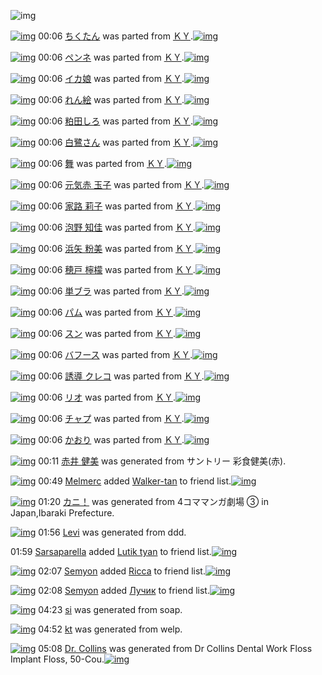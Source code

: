 ![img](http://gdrive-cdn.herokuapp.com/537b65a5bc09f0000721dda7/512px-barcode.png)

[![img](http://www.deviantsart.com/31jnmr6.png)](http://www.barcodekanojo.com/kanojo/428513/%E3%81%A1%E3%81%8F%E3%81%9F%E3%82%93) 00:06 [ちくたん](http://www.barcodekanojo.com/kanojo/428513/%E3%81%A1%E3%81%8F%E3%81%9F%E3%82%93) was parted from [ＫＹ](http://www.barcodekanojo.com/kanojo/428513/%E3%81%A1%E3%81%8F%E3%81%9F%E3%82%93).[![img](http://www.deviantsart.com/1k41k3n.jpeg)](http://www.barcodekanojo.com/user/10559/%EF%BC%AB%EF%BC%B9) 

[![img](http://www.deviantsart.com/8eqmvb.png)](http://www.barcodekanojo.com/kanojo/465549/%E3%83%9A%E3%83%B3%E3%83%8D) 00:06 [ペンネ](http://www.barcodekanojo.com/kanojo/465549/%E3%83%9A%E3%83%B3%E3%83%8D) was parted from [ＫＹ](http://www.barcodekanojo.com/kanojo/465549/%E3%83%9A%E3%83%B3%E3%83%8D).[![img](http://www.deviantsart.com/1k41k3n.jpeg)](http://www.barcodekanojo.com/user/10559/%EF%BC%AB%EF%BC%B9) 

[![img](http://www.deviantsart.com/2012o5b.png)](http://www.barcodekanojo.com/kanojo/65439/%E3%82%A4%E3%82%AB%E5%A8%98) 00:06 [イカ娘](http://www.barcodekanojo.com/kanojo/65439/%E3%82%A4%E3%82%AB%E5%A8%98) was parted from [ＫＹ](http://www.barcodekanojo.com/kanojo/65439/%E3%82%A4%E3%82%AB%E5%A8%98).[![img](http://www.deviantsart.com/1k41k3n.jpeg)](http://www.barcodekanojo.com/user/10559/%EF%BC%AB%EF%BC%B9) 

[![img](http://www.deviantsart.com/fbj681.png)](http://www.barcodekanojo.com/kanojo/1609263/%E3%82%8C%E3%82%93%E7%B5%B5) 00:06 [れん絵](http://www.barcodekanojo.com/kanojo/1609263/%E3%82%8C%E3%82%93%E7%B5%B5) was parted from [ＫＹ](http://www.barcodekanojo.com/kanojo/1609263/%E3%82%8C%E3%82%93%E7%B5%B5).[![img](http://www.deviantsart.com/1k41k3n.jpeg)](http://www.barcodekanojo.com/user/10559/%EF%BC%AB%EF%BC%B9) 

[![img](http://www.deviantsart.com/1ku4ruk.png)](http://www.barcodekanojo.com/kanojo/1733748/%E7%B2%95%E7%94%B0%E3%81%97%E3%82%8D) 00:06 [粕田しろ](http://www.barcodekanojo.com/kanojo/1733748/%E7%B2%95%E7%94%B0%E3%81%97%E3%82%8D) was parted from [ＫＹ](http://www.barcodekanojo.com/kanojo/1733748/%E7%B2%95%E7%94%B0%E3%81%97%E3%82%8D).[![img](http://www.deviantsart.com/1k41k3n.jpeg)](http://www.barcodekanojo.com/user/10559/%EF%BC%AB%EF%BC%B9) 

[![img](http://www.deviantsart.com/285r9vo.png)](http://www.barcodekanojo.com/kanojo/2204208/%E7%99%BD%E9%B7%BA%E3%81%95%E3%82%93) 00:06 [白鷺さん](http://www.barcodekanojo.com/kanojo/2204208/%E7%99%BD%E9%B7%BA%E3%81%95%E3%82%93) was parted from [ＫＹ](http://www.barcodekanojo.com/kanojo/2204208/%E7%99%BD%E9%B7%BA%E3%81%95%E3%82%93).[![img](http://www.deviantsart.com/1k41k3n.jpeg)](http://www.barcodekanojo.com/user/10559/%EF%BC%AB%EF%BC%B9) 

[![img](http://www.deviantsart.com/fluc9d.png)](http://www.barcodekanojo.com/kanojo/3183684/%E8%88%9E) 00:06 [舞](http://www.barcodekanojo.com/kanojo/3183684/%E8%88%9E) was parted from [ＫＹ](http://www.barcodekanojo.com/kanojo/3183684/%E8%88%9E).[![img](http://www.deviantsart.com/1k41k3n.jpeg)](http://www.barcodekanojo.com/user/10559/%EF%BC%AB%EF%BC%B9) 

[![img](http://www.deviantsart.com/2csj95d.png)](http://www.barcodekanojo.com/kanojo/3170287/%E5%85%83%E6%B0%97%E8%B5%A4%20%E7%8E%89%E5%AD%90) 00:06 [元気赤 玉子](http://www.barcodekanojo.com/kanojo/3170287/%E5%85%83%E6%B0%97%E8%B5%A4%20%E7%8E%89%E5%AD%90) was parted from [ＫＹ](http://www.barcodekanojo.com/kanojo/3170287/%E5%85%83%E6%B0%97%E8%B5%A4%20%E7%8E%89%E5%AD%90).[![img](http://www.deviantsart.com/1k41k3n.jpeg)](http://www.barcodekanojo.com/user/10559/%EF%BC%AB%EF%BC%B9) 

[![img](http://www.deviantsart.com/1esfe7p.png)](http://www.barcodekanojo.com/kanojo/3172158/%E5%AE%B6%E8%B7%AF%20%E8%8E%89%E5%AD%90) 00:06 [家路 莉子](http://www.barcodekanojo.com/kanojo/3172158/%E5%AE%B6%E8%B7%AF%20%E8%8E%89%E5%AD%90) was parted from [ＫＹ](http://www.barcodekanojo.com/kanojo/3172158/%E5%AE%B6%E8%B7%AF%20%E8%8E%89%E5%AD%90).[![img](http://www.deviantsart.com/1k41k3n.jpeg)](http://www.barcodekanojo.com/user/10559/%EF%BC%AB%EF%BC%B9) 

[![img](http://www.deviantsart.com/1n80522.png)](http://www.barcodekanojo.com/kanojo/3172162/%E6%B3%A1%E9%87%8E%20%E7%9F%A5%E4%BD%B3) 00:06 [泡野 知佳](http://www.barcodekanojo.com/kanojo/3172162/%E6%B3%A1%E9%87%8E%20%E7%9F%A5%E4%BD%B3) was parted from [ＫＹ](http://www.barcodekanojo.com/kanojo/3172162/%E6%B3%A1%E9%87%8E%20%E7%9F%A5%E4%BD%B3).[![img](http://www.deviantsart.com/1k41k3n.jpeg)](http://www.barcodekanojo.com/user/10559/%EF%BC%AB%EF%BC%B9) 

[![img](http://www.deviantsart.com/oe2bag.png)](http://www.barcodekanojo.com/kanojo/3175763/%E6%B5%9C%E7%9F%A2%20%E7%B2%89%E7%BE%8E) 00:06 [浜矢 粉美](http://www.barcodekanojo.com/kanojo/3175763/%E6%B5%9C%E7%9F%A2%20%E7%B2%89%E7%BE%8E) was parted from [ＫＹ](http://www.barcodekanojo.com/kanojo/3175763/%E6%B5%9C%E7%9F%A2%20%E7%B2%89%E7%BE%8E).[![img](http://www.deviantsart.com/1k41k3n.jpeg)](http://www.barcodekanojo.com/user/10559/%EF%BC%AB%EF%BC%B9) 

[![img](http://www.deviantsart.com/2j6n75b.png)](http://www.barcodekanojo.com/kanojo/3183689/%E7%A9%82%E6%88%B8%20%E6%AA%B8%E6%AA%AC) 00:06 [穂戸 檸檬](http://www.barcodekanojo.com/kanojo/3183689/%E7%A9%82%E6%88%B8%20%E6%AA%B8%E6%AA%AC) was parted from [ＫＹ](http://www.barcodekanojo.com/kanojo/3183689/%E7%A9%82%E6%88%B8%20%E6%AA%B8%E6%AA%AC).[![img](http://www.deviantsart.com/1k41k3n.jpeg)](http://www.barcodekanojo.com/user/10559/%EF%BC%AB%EF%BC%B9) 

[![img](http://www.deviantsart.com/33ftuis.png)](http://www.barcodekanojo.com/kanojo/3183681/%E5%8D%98%E3%83%96%E3%83%A9) 00:06 [単ブラ](http://www.barcodekanojo.com/kanojo/3183681/%E5%8D%98%E3%83%96%E3%83%A9) was parted from [ＫＹ](http://www.barcodekanojo.com/kanojo/3183681/%E5%8D%98%E3%83%96%E3%83%A9).[![img](http://www.deviantsart.com/1k41k3n.jpeg)](http://www.barcodekanojo.com/user/10559/%EF%BC%AB%EF%BC%B9) 

[![img](http://www.deviantsart.com/2dav8q3.png)](http://www.barcodekanojo.com/kanojo/1807718/%E3%83%91%E3%83%A0) 00:06 [パム](http://www.barcodekanojo.com/kanojo/1807718/%E3%83%91%E3%83%A0) was parted from [ＫＹ](http://www.barcodekanojo.com/kanojo/1807718/%E3%83%91%E3%83%A0).[![img](http://www.deviantsart.com/1k41k3n.jpeg)](http://www.barcodekanojo.com/user/10559/%EF%BC%AB%EF%BC%B9) 

[![img](http://www.deviantsart.com/kqfc1r.png)](http://www.barcodekanojo.com/kanojo/1754748/%E3%82%B9%E3%83%B3) 00:06 [スン](http://www.barcodekanojo.com/kanojo/1754748/%E3%82%B9%E3%83%B3) was parted from [ＫＹ](http://www.barcodekanojo.com/kanojo/1754748/%E3%82%B9%E3%83%B3).[![img](http://www.deviantsart.com/1k41k3n.jpeg)](http://www.barcodekanojo.com/user/10559/%EF%BC%AB%EF%BC%B9) 

[![img](http://www.deviantsart.com/23ubjrn.png)](http://www.barcodekanojo.com/kanojo/491225/%E3%83%90%E3%83%95%E3%83%BC%E3%82%B9) 00:06 [バフース](http://www.barcodekanojo.com/kanojo/491225/%E3%83%90%E3%83%95%E3%83%BC%E3%82%B9) was parted from [ＫＹ](http://www.barcodekanojo.com/kanojo/491225/%E3%83%90%E3%83%95%E3%83%BC%E3%82%B9).[![img](http://www.deviantsart.com/1k41k3n.jpeg)](http://www.barcodekanojo.com/user/10559/%EF%BC%AB%EF%BC%B9) 

[![img](http://www.deviantsart.com/1lujp4g.png)](http://www.barcodekanojo.com/kanojo/239249/%E8%AA%98%E5%B0%8E%20%E3%82%AF%E3%83%AC%E3%82%B3) 00:06 [誘導 クレコ](http://www.barcodekanojo.com/kanojo/239249/%E8%AA%98%E5%B0%8E%20%E3%82%AF%E3%83%AC%E3%82%B3) was parted from [ＫＹ](http://www.barcodekanojo.com/kanojo/239249/%E8%AA%98%E5%B0%8E%20%E3%82%AF%E3%83%AC%E3%82%B3).[![img](http://www.deviantsart.com/1k41k3n.jpeg)](http://www.barcodekanojo.com/user/10559/%EF%BC%AB%EF%BC%B9) 

[![img](http://www.deviantsart.com/2t9oa2m.png)](http://www.barcodekanojo.com/kanojo/1396877/%E3%83%AA%E3%82%AA) 00:06 [リオ](http://www.barcodekanojo.com/kanojo/1396877/%E3%83%AA%E3%82%AA) was parted from [ＫＹ](http://www.barcodekanojo.com/kanojo/1396877/%E3%83%AA%E3%82%AA).[![img](http://www.deviantsart.com/1k41k3n.jpeg)](http://www.barcodekanojo.com/user/10559/%EF%BC%AB%EF%BC%B9) 

[![img](http://www.deviantsart.com/1k42lvl.png)](http://www.barcodekanojo.com/kanojo/870641/%E3%83%81%E3%83%A3%E3%83%97) 00:06 [チャプ](http://www.barcodekanojo.com/kanojo/870641/%E3%83%81%E3%83%A3%E3%83%97) was parted from [ＫＹ](http://www.barcodekanojo.com/kanojo/870641/%E3%83%81%E3%83%A3%E3%83%97).[![img](http://www.deviantsart.com/1k41k3n.jpeg)](http://www.barcodekanojo.com/user/10559/%EF%BC%AB%EF%BC%B9) 

[![img](http://www.deviantsart.com/krap4f.png)](http://www.barcodekanojo.com/kanojo/369000/%E3%81%8B%E3%81%8A%E3%82%8A) 00:06 [かおり](http://www.barcodekanojo.com/kanojo/369000/%E3%81%8B%E3%81%8A%E3%82%8A) was parted from [ＫＹ](http://www.barcodekanojo.com/kanojo/369000/%E3%81%8B%E3%81%8A%E3%82%8A).[![img](http://www.deviantsart.com/1k41k3n.jpeg)](http://www.barcodekanojo.com/user/10559/%EF%BC%AB%EF%BC%B9) 

[![img](http://www.deviantsart.com/907103.png)](http://www.barcodekanojo.com/kanojo/3192125/%E8%B5%A4%E4%BA%95%20%E5%81%A5%E7%BE%8E) 00:11 [赤井 健美](http://www.barcodekanojo.com/kanojo/3192125/%E8%B5%A4%E4%BA%95%20%E5%81%A5%E7%BE%8E) was generated from サントリー 彩食健美(赤).

[![img](http://www.deviantsart.com/1c6rgmh.jpeg)](http://www.barcodekanojo.com/user/401773/Melmerc) 00:49 [Melmerc](http://www.barcodekanojo.com/user/401773/Melmerc) added [Walker-tan](http://www.barcodekanojo.com/kanojo/2938967/Walker-tan) to friend list.[![img](http://www.deviantsart.com/nugpa1.png)](http://www.barcodekanojo.com/kanojo/2938967/Walker-tan) 

[![img](http://www.deviantsart.com/3c83kq5.png)](http://www.barcodekanojo.com/kanojo/3192126/%E3%82%AB%E3%83%8B%EF%BC%81) 01:20 [カニ！](http://www.barcodekanojo.com/kanojo/3192126/%E3%82%AB%E3%83%8B%EF%BC%81) was generated from 4コママンガ劇場 ③ in Japan,Ibaraki Prefecture.

[![img](http://www.deviantsart.com/bj6j6v.png)](http://www.barcodekanojo.com/kanojo/3192127/Levi) 01:56 [Levi](http://www.barcodekanojo.com/kanojo/3192127/Levi) was generated from ddd.

01:59 [Sarsaparella](http://www.barcodekanojo.com/user/408718/Sarsaparella) added [Lutik tyan](http://www.barcodekanojo.com/kanojo/2657930/Lutik%20tyan) to friend list.[![img](http://www.deviantsart.com/1m2uu5u.png)](http://www.barcodekanojo.com/kanojo/2657930/Lutik%20tyan) 

[![img](http://www.deviantsart.com/2nf1t4l.jpeg)](http://www.barcodekanojo.com/user/499890/Semyon) 02:07 [Semyon](http://www.barcodekanojo.com/user/499890/Semyon) added [Ricca](http://www.barcodekanojo.com/kanojo/3105648/Ricca) to friend list.[![img](http://www.deviantsart.com/2lkgipr.png)](http://www.barcodekanojo.com/kanojo/3105648/Ricca) 

[![img](http://www.deviantsart.com/2nf1t4l.jpeg)](http://www.barcodekanojo.com/user/499890/Semyon) 02:08 [Semyon](http://www.barcodekanojo.com/user/499890/Semyon) added [Лучик](http://www.barcodekanojo.com/kanojo/2560796/%D0%9B%D1%83%D1%87%D0%B8%D0%BA) to friend list.[![img](http://www.deviantsart.com/13gtfr1.png)](http://www.barcodekanojo.com/kanojo/2560796/%D0%9B%D1%83%D1%87%D0%B8%D0%BA) 

[![img](http://www.deviantsart.com/5d4vvp.png)](http://www.barcodekanojo.com/kanojo/3192128/si) 04:23 [si](http://www.barcodekanojo.com/kanojo/3192128/si) was generated from soap.

[![img](http://www.deviantsart.com/1t93ibk.png)](http://www.barcodekanojo.com/kanojo/3192129/kt) 04:52 [kt](http://www.barcodekanojo.com/kanojo/3192129/kt) was generated from welp.

[![img](http://www.deviantsart.com/1ncjrq0.png)](http://www.barcodekanojo.com/kanojo/3192130/Dr.%20Collins) 05:08 [Dr. Collins](http://www.barcodekanojo.com/kanojo/3192130/Dr.%20Collins) was generated from Dr Collins Dental Work Floss Implant Floss, 50-Cou.[![img](http://www.deviantsart.com/tpo68f.jpeg)](http://www.barcodekanojo.com/product_images/barcode/6016874/1422302914/Dr%20Collins%20Dental%20Work%20Floss%20Implant%20Floss%2C%2050-Cou.jpg) 

